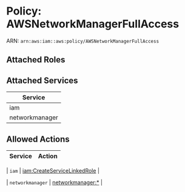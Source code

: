# Policy: AWSNetworkManagerFullAccess

ARN: `arn:aws:iam::aws:policy/AWSNetworkManagerFullAccess`

## Attached Roles

## Attached Services

| Service |
|---------|
| iam |
| networkmanager |

## Allowed Actions

| Service | Action |
|:-------:|--------|

| `iam` | [iam:CreateServiceLinkedRole](../actions.md#iam:createservicelinkedrole) |

| `networkmanager` | [networkmanager:*](../actions.md#networkmanager:all) |
